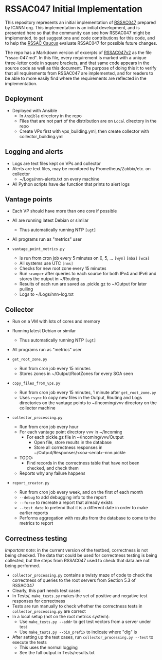 # RSSAC047 Initial Implementation

This repository represents an initial implementation of [RSSAC047](https://www.icann.org/en/system/files/files/rssac-047-03feb22-en.pdf) prepared by ICANN org.
This implementation is an initial development, and is presented here so that the community can see how RSSAC047 might be implemented, to get suggestions and code contributions for this code, and to help the [RSSAC Caucus](https://www.icann.org/groups/rssac-caucus) evaluate RSSAC047 for possible future changes.

The repo has a Markdown version of excerpts of [RSSAC047v2](rssac-047.md) as the file "rssac-047.md". In this file, every requirement is marked with a unique three-letter code in square brackets, and that same code appears in the source code as well as this document. The purpose of doing this it to verify that all requirements from RSSAC047 are implemented, and for readers to be able to more easily find where the requirements are reflected in the implementation.

## Deployment

- Deployed with Ansible
	- In `Ansible` directory in the repo
	- Files that are not part of the distribution are on `Local` directory in the repo
	- Create VPs first with vps_building.yml, then create collector with collector_building.yml

## Logging and alerts

- Logs are text files kept on VPs and collector
- Alerts are text files, may be monitored by Prometheus/Zabbix/etc. on collector
	- ~/Logs/nnn-alerts.txt on every machine
- All Python scripts have _die_ function that prints to alert logs

## Vantage points

- Each VP should have more than one core if possible
- All are running latest Debian or similar
	- Thus automatically running NTP  `[ugt]`
- All programs run as "metrics" user

- `vantage_point_metrics.py`
	- Is run from cron job every 5 minutes on 0, 5, ... `[wyn]` `[mba]` `[wca]`
	- All systems use UTC `[nms]`
	- Checks for new root zone every 15 minutes
	- Run `scamper` after queries to each source for both IPv4 and IPv6 and stores the output in ~/Routing
	- Results of each run are saved as .pickle.gz to ~/Output for later pulling
	- Logs to ~/Logs/nnn-log.txt

## Collector

- Run on a VM with lots of cores and memory
- Running latest Debian or similar
	- Thus automatically running NTP  `[ugt]`
- All programs run as "metrics" user

- `get_root_zone.py`
	- Run from cron job every 15 minutes
	- Stores zones in ~/Output/RootZones for every SOA seen

- `copy_files_from_vps.py`
	- Run from cron job every 15 minutes, 1 minute after `get_root_zone.py`
	- Uses `rsync` to copy new files in the Output, Routing and Logs directories on the vantage points to ~/Incoming/vvv directory on the collector machine

- `collector_processing.py`
	- Run from cron job every hour
	- For each vantage point directory vvv in ~/Incoming
		- For each pickle.gz file in ~/Incoming/vvv/Output
			- Open file, store results in the database
			- Store all correctness responses in ~/Output/Responses/\<soa-serial\>-nnn.pickle
	- TODO:
		- Find records in the correctness table that have not been checked, and check them
	- Reports why any failure happens

- `report_creator.py`
	- Run from cron job every week, and on the first of each month
	- `--debug` to add debugging info to the report
	- `--force` to recreate a report that already exists
	- `--test_date` to pretend that it is a different date in order to make earlier reports
	- Performs aggregation with results from the database to come to the metrics to report

## Correctness testing

_Important note_: in the current version of the testbed, correctness is not being checked.
The data that could be used for correctness testing is being collected, but the steps from RSSAC047 used to check that data are not being performed.

- `collector_processing.py` contains a twisty maze of code to check the correctness of queries to the root servers from Section 5.3 of RSSAC047
- Clearly, this part needs test cases
- In Tests/, `make_tests.py` makes the set of positive and negative test responses for correctness
- Tests are run manually to check whether the correctness tests in `collector_processing.py` are correct
- In a local setup (not on the root metrics system):
	- Use `make_tests.py --addr` to get test vectors from a server under test
	- Use `make_tests.py --bin_prefix` to indicate where "dig" is
- After setting up the test cases, run `collector_processing.py --test` to execute the tests
	- This uses the normal logging
	- See the full output in Tests/results.txt

